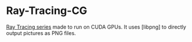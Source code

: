 # Ray-Tracing-CG
[Ray Tracing series](https://github.com/RayTracing/raytracing.github.io) made to run on CUDA GPUs.
It uses [libpng] to directly output pictures as PNG files.
